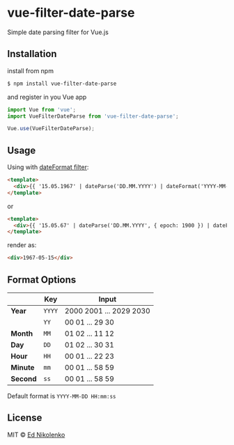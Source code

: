 # vue-filter-date-parse
Simple date parsing filter for Vue.js

## Installation

install from npm
```bash
$ npm install vue-filter-date-parse
```
and register in you Vue app
```js
import Vue from 'vue';
import VueFilterDateParse from 'vue-filter-date-parse';

Vue.use(VueFilterDateParse);
```

## Usage

Using with [dateFormat filter](https://github.com/ednikolenko/vue-filter-date-format):

```html
<template>
  <div>{{ '15.05.1967' | dateParse('DD.MM.YYYY') | dateFormat('YYYY-MM-DD') }}</div>
</template>
```

or

```html
<template>
  <div>{{ '15.05.67' | dateParse('DD.MM.YYYY', { epoch: 1900 }) | dateFormat('YYYY-MM-DD') }}</div>
</template>
```

render as:

```html
<div>1967-05-15</div>
```

## Format Options

|            | Key    | Input                   |
| ---------- | ------ | ----------------------- |
| **Year**   | `YYYY` | 2000 2001 ... 2029 2030 |
|            | `YY`   | 00 01 ... 29 30         |
| **Month**  | `MM`   | 01 02 ... 11 12         |
| **Day**    | `DD`   | 01 02 ... 30 31         |
| **Hour**   | `HH`   | 00 01 ... 22 23         |
| **Minute** | `mm`   | 00 01 ... 58 59         |
| **Second** | `ss`   | 00 01 ... 58 59         |

Default format is `YYYY-MM-DD HH:mm:ss`

## License

MIT © [Ed Nikolenko](https://github.com/ednikolenko)
